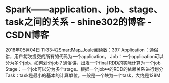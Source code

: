 # Spark——application、job、stage、task之间的关系 - shine302的博客 - CSDN博客
2018年05月04日 11:33:42[SmartMap_Joule](https://me.csdn.net/shine302)阅读数：397
Application：通俗讲，用户每次提交的所有的代码为一个application。
Job：一个application可以分为多个job。如何划分job？通俗讲，出发一个final RDD的实际计算为一个job
Stage：一个job可以分为多个stage。根据一个job中的RDD的依赖关系进行划分
Task：task是最小的基本的计算单位。一般是一个块为一个task，大约是128M
